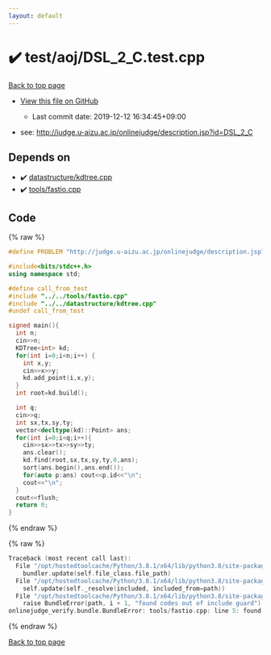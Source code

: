 ```yaml
---
layout: default
---
```


<!-- mathjax config similar to math.stackexchange -->
<script type="text/javascript" async
  src="https://cdnjs.cloudflare.com/ajax/libs/mathjax/2.7.5/MathJax.js?config=TeX-MML-AM_CHTML">
</script>
<script type="text/x-mathjax-config">
  MathJax.Hub.Config({
    TeX: { equationNumbers: { autoNumber: "AMS" }},
    tex2jax: {
      inlineMath: [ ['$','$'] ],
      processEscapes: true
    },
    "HTML-CSS": { matchFontHeight: false },
    displayAlign: "left",
    displayIndent: "2em"
  });
</script>

<script type="text/javascript" src="https://cdnjs.cloudflare.com/ajax/libs/jquery/3.4.1/jquery.min.js"></script>
<script src="https://cdn.jsdelivr.net/npm/jquery-balloon-js@1.1.2/jquery.balloon.min.js" integrity="sha256-ZEYs9VrgAeNuPvs15E39OsyOJaIkXEEt10fzxJ20+2I=" crossorigin="anonymous"></script>
<script type="text/javascript" src="../../../assets/js/copy-button.js"></script>
<link rel="stylesheet" href="../../../assets/css/copy-button.css" />


# :heavy_check_mark: test/aoj/DSL_2_C.test.cpp

<a href="../../../index.html">Back to top page</a>

* <a href="{{ site.github.repository_url }}/blob/master/test/aoj/DSL_2_C.test.cpp">View this file on GitHub</a>
    - Last commit date: 2019-12-12 16:34:45+09:00


* see: <a href="http://judge.u-aizu.ac.jp/onlinejudge/description.jsp?id=DSL_2_C">http://judge.u-aizu.ac.jp/onlinejudge/description.jsp?id=DSL_2_C</a>


## Depends on

* :heavy_check_mark: <a href="../../../library/datastructure/kdtree.cpp.html">datastructure/kdtree.cpp</a>
* :heavy_check_mark: <a href="../../../library/tools/fastio.cpp.html">tools/fastio.cpp</a>


## Code

<a id="unbundled"></a>
{% raw %}
```cpp
#define PROBLEM "http://judge.u-aizu.ac.jp/onlinejudge/description.jsp?id=DSL_2_C"

#include<bits/stdc++.h>
using namespace std;

#define call_from_test
#include "../../tools/fastio.cpp"
#include "../../datastructure/kdtree.cpp"
#undef call_from_test

signed main(){
  int n;
  cin>>n;
  KDTree<int> kd;
  for(int i=0;i<n;i++) {
    int x,y;
    cin>>x>>y;
    kd.add_point(i,x,y);
  }
  int root=kd.build();

  int q;
  cin>>q;
  int sx,tx,sy,ty;
  vector<decltype(kd)::Point> ans;
  for(int i=0;i<q;i++){
    cin>>sx>>tx>>sy>>ty;
    ans.clear();
    kd.find(root,sx,tx,sy,ty,0,ans);
    sort(ans.begin(),ans.end());
    for(auto p:ans) cout<<p.id<<"\n";
    cout<<"\n";
  }
  cout<<flush;
  return 0;
}

```
{% endraw %}

<a id="bundled"></a>
{% raw %}
```cpp
Traceback (most recent call last):
  File "/opt/hostedtoolcache/Python/3.8.1/x64/lib/python3.8/site-packages/onlinejudge_verify/docs.py", line 342, in write_contents
    bundler.update(self.file_class.file_path)
  File "/opt/hostedtoolcache/Python/3.8.1/x64/lib/python3.8/site-packages/onlinejudge_verify/bundle.py", line 182, in update
    self.update(self._resolve(included, included_from=path))
  File "/opt/hostedtoolcache/Python/3.8.1/x64/lib/python3.8/site-packages/onlinejudge_verify/bundle.py", line 151, in update
    raise BundleError(path, i + 1, "found codes out of include guard")
onlinejudge_verify.bundle.BundleError: tools/fastio.cpp: line 5: found codes out of include guard

```
{% endraw %}

<a href="../../../index.html">Back to top page</a>

